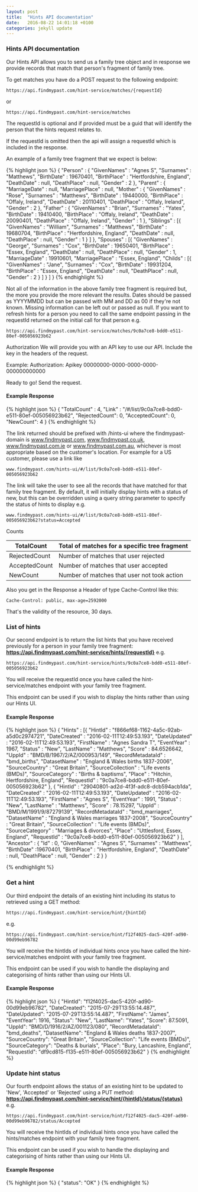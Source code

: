 ```yaml
---
layout: post
title:  "Hints API documentation"
date:   2016-08-22 14:01:18 +0100
categories: jekyll update
---
```


### Hints API documentation

Our Hints API allows you to send us a family tree object and in response we provide records that match that person's fragment of family tree.

To get matches you have do a POST request to the following endpoint:
```
https://api.findmypast.com/hint-service/matches/{requestId}
```
 or
```
https://api.findmypast.com/hint-service/matches
```

The requestId is optional and if provided must be a guid that will identify the person that the hints request relates to.

If the requestId is omitted then the api will assign a requestId which is included in the response.

An example of a family tree fragment that we expect is below:

{% highlight json %}
{
    "Person" : {
        "GivenNames" : "Agnes S",
        "Surnames" : "Matthews",
        "BirthDate" : 19670401,
        "BirthPlace" : "Hertfordshire, England",
        "DeathDate" : null,
        "DeathPlace" : null,
        "Gender" : 2
    },
    "Parent" : {
        "MarriageDate" : null,
        "MarriagePlace" : null,
        "Mother" : {
            "GivenNames" : "Rose",
            "Surnames" : "Matthews",
            "BirthDate" : 19440000,
            "BirthPlace" : "Offaly, Ireland",
            "DeathDate" : 20110401,
            "DeathPlace" : "Offaly, Ireland",
            "Gender" : 2
        },
        "Father" : {
            "GivenNames" : "Brian",
            "Surnames" : "Yates",
            "BirthDate" : 19410400,
            "BirthPlace" : "Offaly, Ireland",
            "DeathDate" : 20090401,
            "DeathPlace" : "Offaly, Ireland",
            "Gender" : 1
        },
        "Siblings" : [{
                "GivenNames" : "William",
                "Surnames" : "Matthews",
                "BirthDate" : 19680704,
                "BirthPlace" : "Hertfordshire, England",
                "DeathDate" : null,
                "DeathPlace" : null,
                "Gender" : 1
            }
        ]
    },
    "Spouses" : [{
            "GivenNames" : "George",
            "Surnames" : "Cox",
            "BirthDate" : 19650401,
            "BirthPlace" : "Essex, England",
            "DeathDate" : null,
            "DeathPlace" : null,
            "Gender" : 1,
            "MarriageDate" : 19910601,
            "MarriagePlace" : "Essex, England",
            "Childs" : [{
                    "GivenNames" : "Jane",
                    "Surnames" : "Cox",
                    "BirthDate" : 19931204,
                    "BirthPlace" : "Essex, England",
                    "DeathDate" : null,
                    "DeathPlace" : null,
                    "Gender" : 2
                }
            ]
        }
    ]
}
{% endhighlight %}

Not all of the information in the above family tree fragment is required but, the more you provide the more relevant the results. Dates should be passed as YYYYMMDD but can be passed with MM and DD as 00 if they're not known. Missing information can be left out or passed as null. If you want to refresh hints for a person you need to call the same endpoint passing in the requestId returned on the initial call for that person e.g. 
```
https://api.findmypast.com/hint-service/matches/9c0a7ce8-bdd0-e511-80ef-005056923b62
```

Authorization
We will provide you with an API key to use our API. Include the key in the headers of the request.

Example: 
   Authorization: Apikey 00000000-0000-0000-0000-000000000000

Ready to go! Send the request.

#### Example Response
{% highlight json %}
{
    "TotalCount" : 4,
    "Link" : "/#/list/9c0a7ce8-bdd0-e511-80ef-005056923b62",
    "RejectedCount": 0,
    "AcceptedCount": 0,
    "NewCount": 4
}
{% endhighlight %}

The link returned should be prefixed with <findmypast-domain>/hints-ui where the findmypast-domain is www.findmypast.com, www.findmypast.co.uk, www.findmypast.com.ie or www.findmypast.com.au, whichever is most appropriate based on the customer's location. For example for a US customer, please use a link like

```
www.findmypast.com/hints-ui/#/list/9c0a7ce8-bdd0-e511-80ef-005056923b62
```

The link will take the user to see all the records that have matched for that family tree fragment. By default, it will initially display hints with a status of new, but this can be overridden using a query string parameter to specify the status of hints to display e.g.

```
www.findmypast.com/hints-ui/#/list/9c0a7ce8-bdd0-e511-80ef-005056923b62?status=Accepted
```

Counts

| TotalCount | Total of matches for a specific tree fragment |
| - | - |
| RejectedCount | Number of matches that user rejected |
| AcceptedCount | Number of matches that user accepted |
| NewCount | Number of matches that user not took action |

Also you get in the Response a Header of type Cache-Control like this:

```
Cache-Control: public, max-age=2592000
```

That's the validity of the resource, 30 days.

### List of hints

Our second endpoint is to return the list hints that you have received previously for a person in your family tree fragment: **https://api.findmypast.com/hint-service/hints/{requestId}**
   e.g. 
```
https://api.findmypast.com/hint-service/hints/9c0a7ce8-bdd0-e511-80ef-005056923b62
```

You will receive the requestId once you have called the hint-service/matches endpoint with your family tree fragment.

This endpoint can be used if you wish to display the hints rather than using our Hints UI.

#### Example Response
{% highlight json %}
{
    "Hints" : [{
            "HintId" : "f866ef68-1162-4a5c-92ab-a5d0c2974721",
            "DateCreated" : "2016-02-11T12:49:53.193",
            "DateUpdated" : "2016-02-11T12:49:53.193",
            "FirstName" : "Agnes Sandra T",
            "EventYear" : ​1967,
            "Status" : "New",
            "LastName" : "Matthews",
            "Score" : ​84.6526642,
            "UppId" : "BMD/B/1967/2/AZ/000953/149",
            "RecordMetadataId" : "bmd_births",
            "DatasetName" : "England & Wales births 1837-2006",
            "SourceCountry" : "Great Britain",
            "SourceCollection" : "Life events (BMDs)",
            "SourceCategory" : "Births & baptisms",
            "Place" : "Hitchin, Hertfordshire, England",
            "RequestId" : "9c0a7ce8-bdd0-e511-80ef-005056923b62"
        }, {
            "HintId" : "29040801-ad2d-4f3f-adc8-dcb594acb1da",
            "DateCreated" : "2016-02-11T12:49:53.193",
            "DateUpdated" : "2016-02-11T12:49:53.193",
            "FirstName" : "Agnes S",
            "EventYear" : ​1991,
            "Status" : "New",
            "LastName" : "Matthews",
            "Score" : ​78.15297,
            "UppId" : "BMD/M/1991/9/87279139",
            "RecordMetadataId" : "bmd_marriages",
            "DatasetName" : "England & Wales marriages 1837-2008",
            "SourceCountry" : "Great Britain",
            "SourceCollection" : "Life events (BMDs)",
            "SourceCategory" : "Marriages & divorces",
            "Place" : "Uttlesford, Essex, England",
            "RequestId" : "9c0a7ce8-bdd0-e511-80ef-005056923b62"
        }
    ],
    "Ancestor" : {
        "Id" : ​0,
        "GivenNames" : "Agnes S",
        "Surnames" : "Matthews",
        "BirthDate" : ​19670401,
        "BirthPlace" : "Hertfordshire, England",
        "DeathDate" : null,
        "DeathPlace" : null,
        "Gender" : ​2
    }
}

{% endhighlight %}

### Get a hint

Our third endpoint the details of an existing hint including its status to retrieved using a GET method:
```
https://api.findmypast.com/hint-service/hint/{hintId}
```
e.g.
```
https://api.findmypast.com/hint-service/hint/f12f4025-dac5-420f-ad90-00d99eb96782
```

You will receive the hintIds of individual hints once you have called the hint-service/matches endpoint with your family tree fragment.

This endpoint can be used if you wish to handle the displaying and categorising of hints rather than using our Hints UI.

#### Example Response
{% highlight json %}
{
    "HintId": "f12f4025-dac5-420f-ad90-00d99eb96782",
    "DateCreated": "2015-07-29T13:55:14.487",
    "DateUpdated": "2015-07-29T13:55:14.487",
    "FirstName": "James",
    "EventYear": ​1916,
    "Status": "New",
    "LastName": "Yates",
    "Score": ​87.5091,
    "UppId": "BMD/D/1916/2/AZ/001123/080",
    "RecordMetadataId": "bmd_deaths",
    "DatasetName": "England & Wales deaths 1837-2007",
    "SourceCountry": "Great Britain",
    "SourceCollection": "Life events (BMDs)",
    "SourceCategory": "Deaths & burials",
    "Place": "Bury, Lancashire, England",
    "RequestId": "df9cd815-f135-e511-80ef-005056923b62"
}
{% endhighlight %}

### Update hint status

Our fourth endpoint allows the status of an existing hint to be updated to 'New', 'Accepted' or 'Rejected' using a PUT method:
        **https://api.findmypast.com/hint-service/hint/{hintId}/status/{status}**
e.g. 

```
https://api.findmypast.com/hint-service/hint/f12f4025-dac5-420f-ad90-00d99eb96782/status/Accepted
```

You will receive the hintIds of individual hints once you have called the hints/matches endpoint with your family tree fragment.

This endpoint can be used if you wish to handle the displaying and categorising of hints rather than using our Hints UI.

#### Example Response
{% highlight json %}
{
    "status": "OK"
}
{% endhighlight %}

